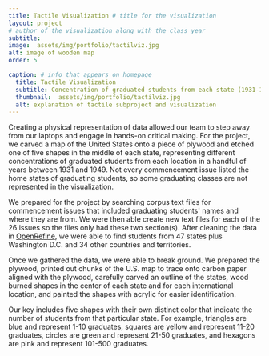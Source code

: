 ```yaml
---
title: Tactile Visualization # title for the visualization
layout: project
# author of the visualization along with the class year 
subtitle: 
image:  assets/img/portfolio/tactilviz.jpg
alt: image of wooden map
order: 5

caption: # info that appears on homepage
  title: Tactile Visualization 
  subtitle: Concentration of graduated students from each state (1931-1949)
  thumbnail:  assets/img/portfolio/tactilviz.jpg
  alt: explanation of tactile subproject and visualization
---
```

<!--  
To use an image: add relative url and alt text below and uncomment/copy paste
<img class="img-fluid d-block mx-auto" src="{{ site.baseurl }}/assets/img" alt="">
-->

Creating a physical representation of data allowed our team to step away from our laptops and engage in hands-on critical making. For the project, we carved a map of the United States onto a piece of plywood and etched one of five shapes in the middle of each state, representing different concentrations of graduated students from each location in a handful of years between 1931 and 1949. Not every commencement issue listed the home states of graduating students, so some graduating classes are not represented in the visualization.

We prepared for the project by searching corpus text files for commencement issues that included graduating students' names and where they are from. We were then able create new text files for each of the 26 issues so the files only had these two section(s). After cleaning the data in [OpenRefine](https://openrefine.org/),  we were able to find students from 47 states plus Washington D.C. and 34 other countries and territories.

Once we gathered the data, we were able to break ground. We prepared the plywood, printed out chunks of the U.S. map to trace onto carbon paper aligned with the plywood, carefully carved an outline of the states, wood burned shapes in the center of each state and for each international location, and painted the shapes with acrylic for easier identification.

Our key includes five shapes with their own distinct color that indicate the number of students from that particular state. For example, triangles are blue and represent 1-10 graduates, squares are yellow and represent 11-20 graduates, circles are green and represent 21-50 graduates, and hexagons are pink and represent 101-500 graduates.
<!--  
Insert your description for the project here.
--> 


